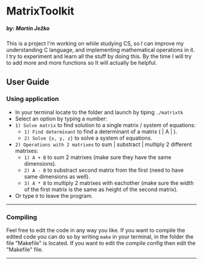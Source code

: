 
# MatrixToolkit
##### by: Martin Ježko

This is a project I'm working on while studying CS, so I can improve my understanding C language, and implementing mathematical operations in it. I try to experiment and learn all the stuff by doing this.
By the time I will try to add more and more functions so It will actually be helpful.

## User Guide
### Using application
- In your terminal locate to the folder and launch by tiping  `./matrixtk`
- Select an option by typing a number:
- `1) Solve matrix` to find solution to a single matrix / system of equations:
	- `1) Find determinant` to find a determinant of a matrix ( | A | ).
	- `2) Solve {x, y, z}` to solve  a system of equations.
- `2) Operations with 2 matrixes` to sum | substract | multiply 2 different matrixes:
	- `1) A + B` to sum 2 matrixes (make sure they have the same dimensions).
	- `2) A - B` to substract second matrix from the first (need to have same dimensions as well).
	- `3) A * B` to multiply 2 matrixes with eachother (make sure the width of the first matrix is the same as height of the second matrix).
- Or type `0` to leave the program. 

 ---

### Compiling
Feel free to edit the code in any way you like. If you want to compile the edited code you can do so by writing `make` in your terminal, in the folder the file "Makefile" is located.
If you want to edit the compile config then edit the "Makefile" file. 

---

